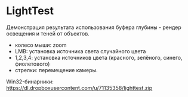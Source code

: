 LightTest
=========

Демонстрация результата использования буфера глубины - рендер освещения и теней от объектов.
- колесо мыши: zoom
- LMB: установка источника света случайного цвета
- 1,2,3,4: установка источников цвета (красного, зелёного, синего, фиолетового)
- стрелки: перемещение камеры.

Win32-бинарники: https://dl.dropboxusercontent.com/u/71135358/lighttest.zip
